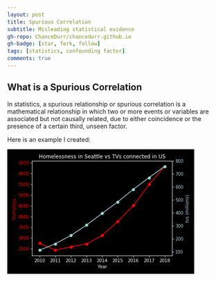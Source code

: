 ```yaml
---
layout: post
title: Spurious Correlation
subtitle: Misleading statistical evidence
gh-repo: ChanceDurr/chancedurr.github.io
gh-badge: [star, fork, follow]
tags: [statistics, confounding factor]
comments: true
---
```


## What is a Spurious Correlation

In statistics, a spurious relationship or spurious correlation is a mathematical relationship in which two or more events or variables are associated but not causally related, due to either coincidence or the presence of a certain third, unseen factor.

Here is an example I created:

![Plot](/img/my_plot.png)
